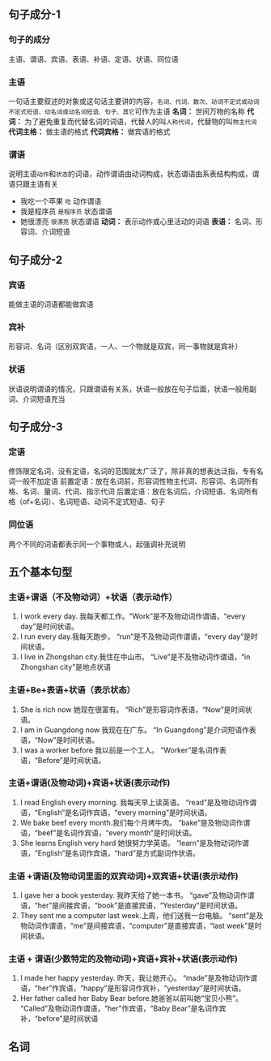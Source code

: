 ## 句子成分-1

### 句子的成分
主语、谓语、宾语、表语、补语、定语、状语、同位语

### 主语
一句话主要叙述的对象或这句话主要讲的内容，`名词、代词、数次、动词不定式或动词不定式短语、动名词或动名词短语、句子、其它`可作为主语
**名词：** 世间万物的名称
**代词：** 为了避免重复而代替名词的词语，代替人的叫`人称代词`，代替物的叫`物主代词`
    **代词主格：** 做主语的格式
    **代词宾格：** 做宾语的格式
 
 ### 谓语
说明主语`动作`和`状态`的词语，动作谓语由动词构成，状态谓语由系表结构构成，谓语只跟主语有关
* 我吃一个苹果 `吃` 动作谓语
* 我是程序员 `是程序员` 状态谓语
* 她很漂亮 `很漂亮` 状态谓语
**动词：** 表示动作或心里活动的词语
**表语：** 名词、形容词、介词短语

## 句子成分-2

### 宾语
能做主语的词语都能做宾语

### 宾补
形容词、名词（区别双宾语，一人、一个物就是双宾，同一事物就是宾补）

### 状语
状语说明谓语的情况，只跟谓语有关系，状语一般放在句子后面，状语一般用副词、介词短语充当

## 句子成分-3
### 定语
修饰限定名词，没有定语，名词的范围就太广泛了，除非真的想表达泛指，专有名词一般不加定语
前置定语：放在名词前，形容词性物主代词、形容词、名词所有格、名词、量词、代词、指示代词
后置定语：放在名词后，介词短语、名词所有格（of+名词）、名词短语、动词不定式短语、句子

### 同位语
两个不同的词语都表示同一个事物或人，起强调补充说明

## 五个基本句型

### 主语+谓语（不及物动词）+状语（表示动作）
1. I work every day. 我每天都工作。“Work”是不及物动词作谓语，“every day”是时间状语。
2. I run every day.我每天跑步。 “run”是不及物动词作谓语，“every day”是时间状语。
3. I live in Zhongshan city.我住在中山市。 “Live”是不及物动词作谓语，“in Zhongshan city”是地点状语
### 主语+Be+表语+状语（表示状态）
1. She is rich now 她现在很富有。
“Rich”是形容词作表语，“Now”是时间状语。
2. I am in Guangdong now 我现在在广东。
“In Guangdong”是介词短语作表语，“Now”是时间状语。
3. I was a worker before 我以前是一个工人。 “Worker”是名词作表语，“Before”是时间状语。 
### 主语+谓语(及物动词)+宾语+状语(表示动作)
1. I read English every morning. 我每天早上读英语。 “read”是及物动词作谓语，“English”是名词作宾语，“every morning”是时间状语。
2. We bake beef every month.我们每个月烤牛肉。 “bake”是及物动词作谓语，“beef”是名词作宾语，“every month”是时间状语。
3. She learns English very hard 她很努力学英语。 “learn”是及物动词作谓语，“English”是名词作宾语，“hard”是方式副词作状语。
### 主语 +谓语(及物动词里面的双宾动词)+双宾语+状语(表示动作)
1. I gave her a book yesterday. 我昨天给了她一本书。 “gave”及物动词作谓语，“her”是间接宾语，“book”是直接宾语，“Yesterday”是时间状语。 
2. They sent me a computer last week.上周，他们送我一台电脑。 “sent”是及物动词作谓语，“me”是间接宾语，“computer”是直接宾语，“last week”是时间状语。 
### 主语 + 谓语(少数特定的及物动词)+宾语+宾补+状语(表示动作)
1. I made her happy yesterday. 昨天，我让她开心。 “made”是及物动词作谓语，“her”作宾语，“happy”是形容词作宾补，“yesterday”是时间状语。 
2. Her father called her Baby Bear before.她爸爸以前叫她“宝贝小熊”。 “Called”及物动词作谓语，“her”作宾语，“Baby Bear”是名词作宾补，“before”是时间状语

## 名词